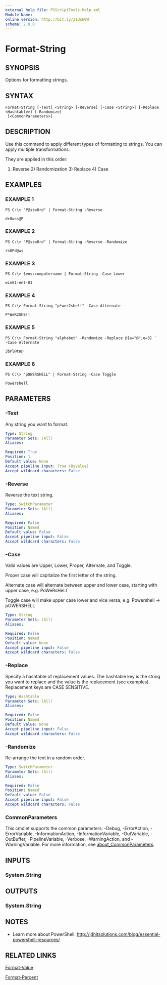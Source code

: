 ```yaml
---
external help file: PSScriptTools-help.xml
Module Name:
online version: http://bit.ly/31UsW0W
schema: 2.0.0
---
```


# Format-String

## SYNOPSIS
Options for formatting strings.

## SYNTAX

```
Format-String [-Text] <String> [-Reverse] [-Case <String>] [-Replace <Hashtable>] [-Randomize]
 [<CommonParameters>]
```

## DESCRIPTION
Use this command to apply different types of formatting to strings.
You can apply multiple transformations.

They are applied in this order:

1) Reverse 2) Randomization 3) Replace 4) Case

## EXAMPLES

### EXAMPLE 1
```
PS C:\> "P@ssw0rd" | Format-String -Reverse

dr0wss@P
```

### EXAMPLE 2
```
PS C:\> "P@ssw0rd" | Format-String -Reverse -Randomize

rs0Pd@ws
```

### EXAMPLE 3
```
PS C:\> $env:computername | Format-String -Case Lower

win81-ent-01
```

### EXAMPLE 4
```
PS C:\> Format-String "p*wer2she!!" -Case Alternate

P*WeR2ShE!!
```

### EXAMPLE 5
```
PS C:\> Format-String "alphabet" -Randomize -Replace @{a="@";e=3} `
-Case Alternate

3bPl@tH@
```

### EXAMPLE 6
```
PS C:\> "pOWERSHELL" | Format-String -Case Toggle

Powershell
```

## PARAMETERS

### -Text
Any string you want to format.

```yaml
Type: String
Parameter Sets: (All)
Aliases:

Required: True
Position: 1
Default value: None
Accept pipeline input: True (ByValue)
Accept wildcard characters: False
```

### -Reverse
Reverse the text string.

```yaml
Type: SwitchParameter
Parameter Sets: (All)
Aliases:

Required: False
Position: Named
Default value: False
Accept pipeline input: False
Accept wildcard characters: False
```

### -Case
Valid values are Upper, Lower, Proper, Alternate, and Toggle.

Proper case will capitalize the first letter of the string.

Alternate case will alternate between upper and lower case, starting with upper case, e.g.
PoWeRsHeLl

Toggle case will make upper case lower and vice versa, e.g.
Powershell -\> pOWERSHELL

```yaml
Type: String
Parameter Sets: (All)
Aliases:

Required: False
Position: Named
Default value: None
Accept pipeline input: False
Accept wildcard characters: False
```

### -Replace
Specify a hashtable of replacement values.
The hashtable key is the string you want to replace and the value is the replacement (see examples).
Replacement keys are CASE SENSITIVE.

```yaml
Type: Hashtable
Parameter Sets: (All)
Aliases:

Required: False
Position: Named
Default value: None
Accept pipeline input: False
Accept wildcard characters: False
```

### -Randomize
Re-arrange the text in a random order.

```yaml
Type: SwitchParameter
Parameter Sets: (All)
Aliases:

Required: False
Position: Named
Default value: False
Accept pipeline input: False
Accept wildcard characters: False
```

### CommonParameters
This cmdlet supports the common parameters: -Debug, -ErrorAction, -ErrorVariable, -InformationAction, -InformationVariable, -OutVariable, -OutBuffer, -PipelineVariable, -Verbose, -WarningAction, and -WarningVariable. For more information, see [about_CommonParameters](http://go.microsoft.com/fwlink/?LinkID=113216).

## INPUTS

### System.String
## OUTPUTS

### System.String
## NOTES
* Learn more about PowerShell: http://jdhitsolutions.com/blog/essential-powershell-resources/

## RELATED LINKS

[Format-Value]()

[Format-Percent]()

